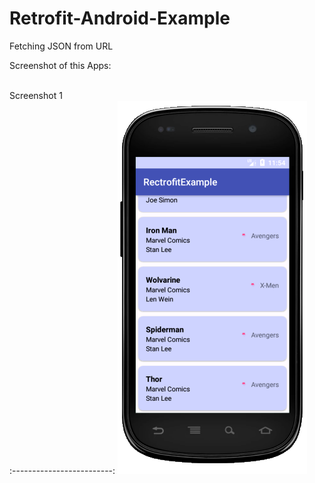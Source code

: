 # Retrofit-Android-Example
Fetching JSON from URL



Screenshot of this Apps: <br><br>

Screenshot 1                   
:-------------------------:
![](https://github.com/ripohassan/Retrofit-Android-Example/blob/master/rsrc.png) 

